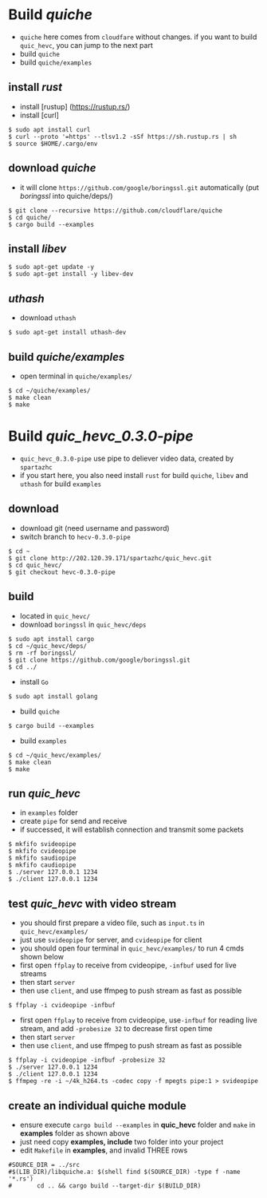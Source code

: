 # Build *quiche*
- `quiche` here comes from `cloudfare` without changes. if you want to build `quic_hevc`, you can jump to the next part 
- build `quiche`
- build `quiche/examples`

## install *rust*
- install [rustup] (https://rustup.rs/)
- install [curl]
```
$ sudo apt install curl
$ curl --proto '=https' --tlsv1.2 -sSf https://sh.rustup.rs | sh
$ source $HOME/.cargo/env
```

## download *quiche*
- it will clone `https://github.com/google/boringssl.git` automatically  (put *boringssl* into quiche/deps/)
```
$ git clone --recursive https://github.com/cloudflare/quiche
$ cd quiche/
$ cargo build --examples
```

## install *libev*
```
$ sudo apt-get update -y
$ sudo apt-get install -y libev-dev
```

## *uthash*
- download `uthash` 
```
$ sudo apt-get install uthash-dev
```

## build *quiche/examples*
- open terminal in `quiche/examples/`
```
$ cd ~/quiche/examples/
$ make clean
$ make
```

# Build *quic_hevc_0.3.0-pipe*
- `quic_hevc_0.3.0-pipe` use pipe to deliever video data, created by `spartazhc` 
-  if you start here, you also need install `rust` for build `quiche`, `libev` and `uthash` for build `examples`

## download
- download git (need username and password)
- switch branch to `hecv-0.3.0-pipe`
```
$ cd ~
$ git clone http://202.120.39.171/spartazhc/quic_hevc.git
$ cd quic_hevc/
$ git checkout hevc-0.3.0-pipe
```

## build
- located in `quic_hevc/`
- download `boringssl` in `quic_hevc/deps`
```
$ sudo apt install cargo
$ cd ~/quic_hevc/deps/
$ rm -rf boringssl/
$ git clone https://github.com/google/boringssl.git
$ cd ../
```

- install `Go`
```
$ sudo apt install golang
```

- build `quiche`
```
$ cargo build --examples
```

- build `examples`
```
$ cd ~/quic_hevc/examples/
$ make clean
$ make
```

## run *quic_hevc*
- in `examples` folder
- create `pipe` for send and receive
- if successed, it will establish connection and transmit some packets
```
$ mkfifo svideopipe
$ mkfifo cvideopipe
$ mkfifo saudiopipe
$ mkfifo caudiopipe
$ ./server 127.0.0.1 1234
$ ./client 127.0.0.1 1234
```

## test *quic_hevc* with video stream
- you should first prepare a video file, such as `input.ts` in `quic_hevc/examples/`
- just use `svideopipe` for server, and `cvideopipe` for client
- you should open four terminal in `quic_hevc/examples/` to run 4 cmds shown below
- first open `ffplay` to receive from cvideopipe, `-infbuf` used for live streams
- then start `server`
- then use `client`, and use ffmpeg to push stream as fast as possible
```
$ ffplay -i cvideopipe -infbuf
```
- first open `ffplay` to receive from cvideopipe, use`-infbuf` for reading live stream, and add `-probesize 32` to decrease first open time 
- then start `server`
- then use `client`, and use ffmpeg to push stream as fast as possible
```
$ ffplay -i cvideopipe -infbuf -probesize 32
$ ./server 127.0.0.1 1234
$ ./client 127.0.0.1 1234
$ ffmpeg -re -i ~/4k_h264.ts -codec copy -f mpegts pipe:1 > svideopipe
```

## create an individual quiche module
- ensure execute `cargo build --examples` in **quic_hevc** folder and `make` in **examples** folder as shown above
- just need copy **examples, include** two folder into your project 
- edit `Makefile` in **examples**, and invalid THREE rows
```
#SOURCE_DIR = ../src
#$(LIB_DIR)/libquiche.a: $(shell find $(SOURCE_DIR) -type f -name '*.rs')
#       cd .. && cargo build --target-dir $(BUILD_DIR)
```
